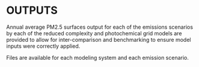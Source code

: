# OUTPUTS

Annual average PM2.5 surfaces output for each of the emissions scenarios by each of the reduced complexity and photochemical grid models are provided to allow for inter-comparison and benchmarking to ensure model inputs were correctly applied. 

Files are available for each modeling system and each emission scenario. 



